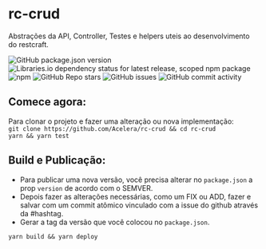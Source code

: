 # rc-crud
Abstrações da API, Controller, Testes e helpers uteis ao desenvolvimento do restcraft.
  
![GitHub package.json version](https://img.shields.io/github/package-json/v/acelera/rc-crud) ![Libraries.io dependency status for latest release, scoped npm package](https://img.shields.io/librariesio/release/npm/rc-crud) ![npm](https://img.shields.io/npm/dy/rc-crud) ![GitHub Repo stars](https://img.shields.io/github/stars/acelera/rc-crud) ![GitHub issues](https://img.shields.io/github/issues/acelera/rc-crud) ![GitHub commit activity](https://img.shields.io/github/commit-activity/y/acelera/rc-crud)  

## Comece agora:
Para clonar o projeto e fazer uma alteração ou nova implementação:  
`git clone https://github.com/Acelera/rc-crud && cd rc-crud`  
`yarn && yarn test`  

## Build e Publicação:
* Para publicar uma nova versão, você precisa alterar no `package.json` a prop `version` de acordo com o SEMVER.  
* Depois fazer as alterações necessárias, como um FIX ou ADD, fazer e salvar com um commit atômico vinculado com a issue do github através da #hashtag.  
* Gerar a tag da versão que você colocou no `package.json`.

`yarn build && yarn deploy`  
